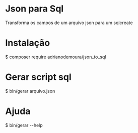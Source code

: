 # Json para Sql
Transforma os campos de um arquivo json para um sqlcreate

# Instalação
$ composer require adrianodemoura/json_to_sql

# Gerar script sql
$ bin/gerar arquivo.json

# Ajuda
$ bin/gerar --help


